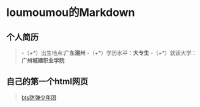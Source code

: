 
# loumoumou的Markdown

## 个人简历
> \-（+\*）出生地点:**广东潮州**
> \-（+\*）学历水平：**大专生**
> \-（+\*）就读大学：**广州城建职业学院**

## 自己的第一个html网页
> [bts防弹少年团](https://lumoumou.github.io/blog/)
